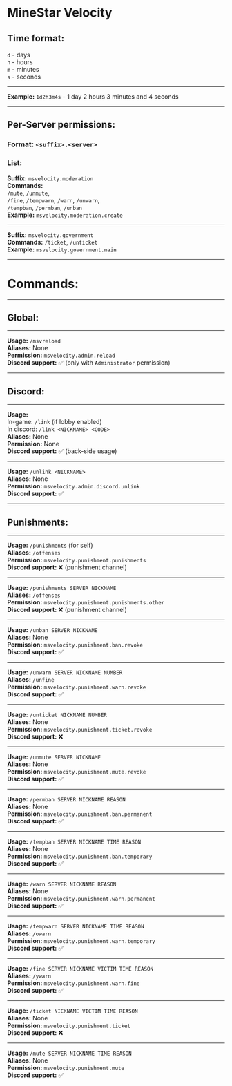 # MineStar Velocity

## Time format:

 `d` - days\
 `h` - hours\
 `m` - minutes\
 `s` - seconds

---

 **Example:** `1d2h3m4s` - 1 day 2 hours 3 minutes and 4 seconds

---

## Per-Server permissions:
### Format: `<suffix>.<server>`
### List:
**Suffix:** `msvelocity.moderation`\
**Commands:**\
`/mute`, `/unmute`,\
`/fine`, `/tempwarn`, `/warn`, `/unwarn`, \
`/tempban`, `/permban`, `/unban`\
**Example:** `msvelocity.moderation.create`

---

**Suffix:** `msvelocity.government`\
**Commands:** `/ticket`, `/unticket`\
**Example:** `msvelocity.government.main`

---

# Commands:

---

## Global:

---

**Usage:** `/msvreload`\
**Aliases:** None\
**Permission:** `msvelocity.admin.reload`\
**Discord support:** ✅ (only with `Administrator` permission)

---

## Discord:

---

**Usage:**\
In-game: `/link` (if lobby enabled)\
In discord: `/link <NICKNAME> <CODE>`\
**Aliases:** None\
**Permission:** None\
**Discord support:** ✅ (back-side usage)

---

**Usage:** `/unlink <NICKNAME>`\
**Aliases:** None\
**Permission:** `msvelocity.admin.discord.unlink`\
**Discord support:** ✅

---

## Punishments:

---

**Usage:** `/punishments` (for self)\
**Aliases:** `/offenses`\
**Permission:** `msvelocity.punishment.punishments`\
**Discord support:** ❌ (punishment channel)

---

**Usage:** `/punishments SERVER NICKNAME`\
**Aliases:** `/offenses`\
**Permission:** `msvelocity.punishment.punishments.other`\
**Discord support:** ❌ (punishment channel)

---

**Usage:** `/unban SERVER NICKNAME`\
**Aliases:** None\
**Permission:** `msvelocity.punishment.ban.revoke`\
**Discord support:** ✅

---

**Usage:** `/unwarn SERVER NICKNAME NUMBER`\
**Aliases:** `/unfine`\
**Permission:** `msvelocity.punishment.warn.revoke`\
**Discord support:** ✅

---

**Usage:** `/unticket NICKNAME NUMBER`\
**Aliases:** None\
**Permission:** `msvelocity.punishment.ticket.revoke`\
**Discord support:** ❌

---

**Usage:** `/unmute SERVER NICKNAME`\
**Aliases:** None\
**Permission:** `msvelocity.punishment.mute.revoke`\
**Discord support:** ✅

---

**Usage:** `/permban SERVER NICKNAME REASON`\
**Aliases:** None\
**Permission:** `msvelocity.punishment.ban.permanent`\
**Discord support:** ✅

---

**Usage:** `/tempban SERVER NICKNAME TIME REASON`\
**Aliases:** None\
**Permission:** `msvelocity.punishment.ban.temporary`\
**Discord support:** ✅

---

**Usage:** `/warn SERVER NICKNAME REASON`\
**Aliases:** None\
**Permission:** `msvelocity.punishment.warn.permanent`\
**Discord support:** ✅

---

**Usage:** `/tempwarn SERVER NICKNAME TIME REASON`\
**Aliases:** `/owarn`\
**Permission:** `msvelocity.punishment.warn.temporary`\
**Discord support:** ✅

---

**Usage:** `/fine SERVER NICKNAME VICTIM TIME REASON`\
**Aliases:** `/ywarn`\
**Permission:** `msvelocity.punishment.warn.fine`\
**Discord support:** ✅

---

**Usage:** `/ticket NICKNAME VICTIM TIME REASON`\
**Aliases:** None\
**Permission:** `msvelocity.punishment.ticket`\
**Discord support:** ❌

---

**Usage:** `/mute SERVER NICKNAME TIME REASON`\
**Aliases:** None\
**Permission:** `msvelocity.punishment.mute`\
**Discord support:** ✅